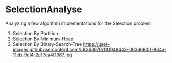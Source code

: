 # SelectionAnalyse
Analyzing a few algorithm implementations for the Selection problem
1. Selection By Partition
2. Selection By Minimum-Heap
3. Selection By Binary-Search-Tree
https://user-images.githubusercontent.com/58363976/110948443-0636b800-834a-11eb-9ef4-2e17ea4f1367.jpg

